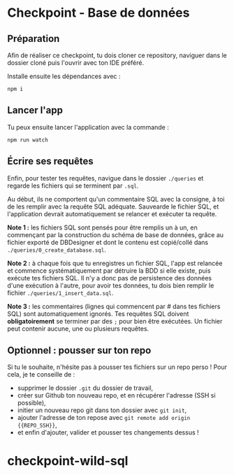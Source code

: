 # Checkpoint - Base de données

## Préparation

Afin de réaliser ce checkpoint, tu dois cloner ce repository, naviguer dans le dossier cloné puis l'ouvrir avec ton IDE préféré.

Installe ensuite les dépendances avec :

```
npm i
```

## Lancer l'app

Tu peux ensuite lancer l'application avec la commande :

```
npm run watch
```

## Écrire ses requêtes

Enfin, pour tester tes requêtes, navigue dans le dossier `./queries` et regarde les fichiers qui se terminent par `.sql`.

Au début, ils ne comportent qu'un commentaire SQL avec la consigne, à toi de les remplir avec la requête SQL adéquate. Sauvearde le fichier SQL, et l'application devrait automatiquement se relancer et exécuter ta requête.

**Note 1 :** les fichiers SQL sont pensés pour être remplis un à un, en commençant par la construction du schéma de base de données, grâce au fichier exporté de DBDesigner et dont le contenu est copié/collé dans `./queries/0_create_database.sql`.

**Note 2 :** à chaque fois que tu enregistres un fichier SQL, l'app est relancée et commence systématiquement par détruire la BDD si elle existe, puis exécute tes fichiers SQL. Il n'y a donc pas de persistence des données d'une exécution à l'autre, pour avoir tes données, tu dois bien remplir le fichier `./queries/1_insert_data.sql`.

**Note 3 :** les commentaires (lignes qui commencent par # dans tes fichiers SQL) sont automatiquement ignorés. Tes requêtes SQL doivent **obligatoirement** se terminer par des `;` pour bien être exécutées. Un fichier peut contenir aucune, une ou plusieurs requêtes.

## Optionnel : pousser sur ton repo

Si tu le souhaite, n'hésite pas à pousser tes fichiers sur un repo perso ! Pour cela, je te conseille de :

- supprimer le dossier `.git` du dossier de travail,
- créer sur Github ton nouveau repo, et en récupérer l'adresse (SSH si possible),
- initier un nouveau repo git dans ton dossier avec `git init`,
- ajouter l'adresse de ton repose avec `git remote add origin {{REPO_SSH}}`,
- et enfin d'ajouter, valider et pousser tes changements dessus !
# checkpoint-wild-sql
